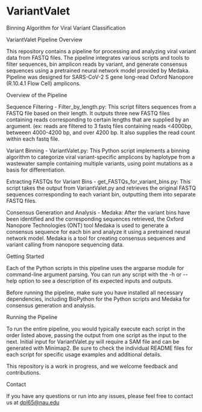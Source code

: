 # VariantValet
Binning Algorithm for Viral Variant Classification

VariantValet Pipeline Overview

This repository contains a pipeline for processing and analyzing viral variant data from FASTQ files. The pipeline integrates various scripts and tools to filter sequences, bin amplicon reads by variant, and generate consensus sequences using a pretrained neural network model provided by Medaka. Pipeline was designed for SARS-CoV-2 S gene long-read Oxford Nanopore (R.10.4.1 Flow Cell) amplicons.

Overview of the Pipeline

Sequence Filtering - Filter_by_length.py: This script filters sequences from a FASTQ file based on their length. It outputs three new FASTQ files containing reads corresponding to certain lengths that are supplied by an argument. (ex: reads are filtered to 3 fastq files containing reads <4000bp, betweeen 4000-4200 bp, and over 4200 bp. It also supplies the read count within each fastq file.

Variant Binning - VariantValet.py: This Python script implements a binning algorithm to categorize viral variant-specific amplicons by haplotype from a wastewater sample containing multiple variants, using point mutations as a basis for differentiation.

Extracting FASTQs for Variant Bins - get_FASTQs_for_variant_bins.py: This script takes the output from VariantValet.py and retrieves the original FASTQ sequences corresponding to each variant bin, outputting them into separate FASTQ files.

Consensus Generation and Analysis - Medaka: After the variant bins have been identified and the corresponding sequences retrieved, the Oxford Nanopore Technologies (ONT) tool Medaka is used to generate a consensus sequence for each bin and analyze it using a pretrained neural network model. Medaka is a tool for creating consensus sequences and variant calling from nanopore sequencing data.

Getting Started

Each of the Python scripts in this pipeline uses the argparse module for command-line argument parsing. You can run any script with the -h or --help option to see a description of its expected inputs and outputs.

Before running the pipeline, make sure you have installed all necessary dependencies, including BioPython for the Python scripts and Medaka for consensus generation and analysis.

Running the Pipeline

To run the entire pipeline, you would typically execute each script in the order listed above, passing the output from one script as the input to the next. Initial input for VariantValet.py will require a SAM file and can be generated with Minimap2. Be sure to check the individual README files for each script for specific usage examples and additional details.

This repository is a work in progress, and we welcome feedback and contributions.

Contact

If you have any questions or run into any issues, please feel free to contact us at dpl65@nau.edu
